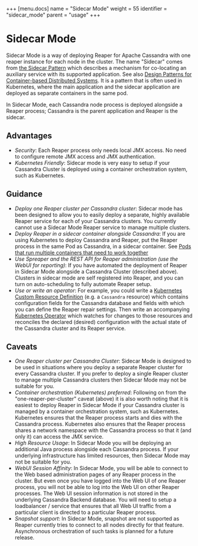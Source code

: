 +++
[menu.docs]
name = "Sidecar Mode"
weight = 55
identifier = "sidecar_mode"
parent = "usage"
+++


# Sidecar Mode

Sidecar Mode is a way of deploying Reaper for Apache Cassandra with one reaper instance for each node in the cluster.
The name "Sidecar" comes from [the Sidecar Pattern](https://github.com/microsoftdocs/architecture-center/blob/master/docs/patterns/sidecar.md) which describes a mechanism for co-locating an auxiliary service with its supported application.
See also  [Design Patterns for Container-based Distributed Systems](https://www.usenix.org/conference/hotcloud16/workshop-program/presentation/burns).
It is a pattern that is often used in Kubernetes, where the main application and the sidecar application are deployed as separate containers in the same pod.

In Sidecar Mode, each Cassandra node process is deployed alongside a Reaper process; Cassandra is the parent application and Reaper is the sidecar.

## Advantages

 * *Security*: Each Reaper process only needs local JMX access. No need to configure remote JMX access and JMX authentication.
 * *Kubernetes Friendly*: Sidecar mode is very easy to setup if your Cassandra Cluster is deployed using a container orchestration system, such as Kubernetes.


## Guidance

 * *Deploy one Reaper cluster per Cassandra cluster*: Sidecar mode has been designed to allow you to easily deploy a separate, highly available Reaper service for each of your Cassandra clusters. You currently cannot use a Sidecar Mode Reaper service to manage multiple clusters.
 * *Deploy Reaper in a sidecar container alongside Cassandra*: If you are using Kubernetes to deploy Cassandra and Reaper, put the Reaper process in the same Pod as Cassandra, in a sidecar container. See [Pods that run multiple containers that need to work together](https://kubernetes.io/docs/concepts/workloads/pods/pod-overview/)
 * *Use Spreaper and the REST API for Reaper administration (use the WebUI for reporting)*: If you have automated the deployment of Reaper in Sidecar Mode alongside a Cassandra Cluster (described above). Clusters in sidecar mode are self registered into Reaper, and you can turn on auto-scheduling to fully automate Reaper setup.
 * *Use or write an operator*: For example, you could write a [Kubernetes Custom Resource Definition](https://kubernetes.io/docs/concepts/extend-kubernetes/api-extension/custom-resources/) (e.g. a `Cassandra` resource) which contains configuration fields for the Cassandra database and fields with which you can define the Reaper repair settings.
   Then write an accompanying [Kubernetes Operator](https://coreos.com/operators/) which watches for changes to those resources and reconciles the declared (desired) configuration with the actual state of the Cassandra cluster and its Reaper service.

## Caveats

 * *One Reaper cluster per Cassandra Cluster*: Sidecar Mode is designed to be used in situations where you deploy a separate Reaper cluster for every Cassandra cluster.
   If you prefer to deploy a single Reaper cluster to manage multiple Cassandra clusters then Sidecar Mode may not be suitable for you.
 * *Container orchestration (Kubernetes) preferred*: Following on from the "one-reaper-per-cluster" caveat (above) it is also worth noting that it is easiest to deploy Reaper in Sidecar Mode if your Cassandra cluster is managed by a container orchestration system, such as Kubernetes.
   Kubernetes ensures that the Reaper process starts and dies with the Cassandra process.
   Kubernetes also ensures that the Reaper process shares a network namespace with the Cassandra process so that it (and only it) can access the JMX service.
 * *High Resource Usage*: In Sidecar Mode you will be deploying an additional Java process alongside each Cassandra process.
   If your underlying infrastructure has limited resources, then Sidecar Mode may not be suitable for you.
 * *WebUI Session Affinity*: In Sidecar Mode, you will be able to connect to the Web based administration pages of any Reaper process in the cluster.
    But even once you have logged into the Web UI of one Reaper process, you will not be able to log into the Web UI on other Reaper processes.
    The Web UI session information is not stored in the underlying Cassandra Backend database.
    You will need to setup a loadbalancer / service that ensures that all Web UI traffic from a particular client is directed to a particular Reaper process.
 * *Snapshot support*: In Sidecar Mode, snapshot are not supported as Reaper currently tries to connect to all nodes directly for that feature. Asynchronous orchestration of such tasks is planned for a future release.

